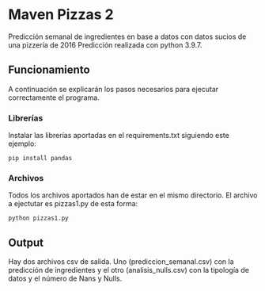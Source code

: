 # Maven Pizzas 2
Predicción semanal de ingredientes en base a datos con datos sucios de una pizzería de 2016
Predicción realizada con python 3.9.7.
## Funcionamiento
A continuación se explicarán los pasos necesarios para ejecutar correctamente el programa.
### Librerías
Instalar las librerías aportadas en el requirements.txt siguiendo este ejemplo:
```
pip install pandas
```
### Archivos
Todos los archivos aportados han de estar en el mismo directorio. El archivo a ejectutar es pizzas1.py de esta forma:
```
python pizzas1.py
```
## Output
Hay dos archivos csv de salida. Uno (prediccion_semanal.csv) con la predicción de ingredientes y el otro (analisis_nulls.csv) con la tipología de datos y el número de Nans y Nulls.
